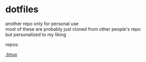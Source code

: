 # dotfiles
another repo only for personal use <br>
most of these are probably just cloned from other people's repo <br>
but personalized to my liking


repos:

[.tmux](https://github.com/gpakosz/.tmux)
